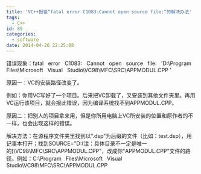 ```yaml
---
title: 'VC++报错“fatal error C1083:Cannot open source file:”的解决办法'
tags:
  - C++
id: 89
categories:
  - software
date: 2014-04-26 22:25:08
---
```


错误现象：fatal &nbsp; error &nbsp; C1083: &nbsp; Cannot &nbsp; open &nbsp; source &nbsp; file: &nbsp; 'D:\Program &nbsp; Files\Microsoft &nbsp; Visual &nbsp; Studio\VC98\MFC\SRC\APPMODUL.CPP '

原因一：VC的安装路径改变了。

例如：你用VC写好了一个项目。后来把VC卸载了，又安装到其他文件夹里。再用VC运行该项目，就会报此错误，因为编译系统找不到APPMODUL.CPP。

原因二：把别人的项目拿来用，但是你所用电脑上VC所安装的位置和原作者的不一样，也会出现这样的错误。

解决方法：在源程序文件夹里找到以&ldquo;.dsp&rdquo;为后缀的文件（比如：test.dsp），用记事本打开；找到SOURCE="D:\(注：具体目录不一定是唯一的)\VC98\MFC\SRC\APPMODUL.CPP"，改成你"APPMODUL.CPP"文件的路径。例如：C:\Program &nbsp; Files\Microsoft &nbsp; Visual &nbsp; Studio\VC98\MFC\SRC\APPMODUL.CPP
